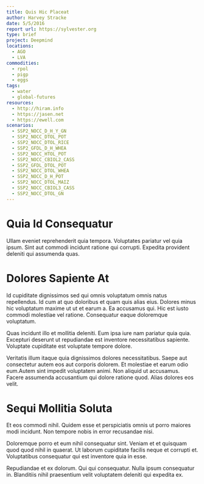 ```yaml
---
title: Quis Hic Placeat
author: Harvey Stracke
date: 5/5/2016
report url: https://sylvester.org
type: brief
project: Deepmind
locations:
  - AGO
  - LVA
commodities:
  - rpol
  - pigp
  - eggs
tags:
  - water
  - global-futures
resources:
  - http://hiram.info
  - https://jasen.net
  - https://ewell.com
scenarios:
  - SSP2_NOCC_D_H_Y_GN
  - SSP2_NOCC_DTOL_POT
  - SSP2_NOCC_DTOL_RICE
  - SSP2_GFDL_D_H_WHEA
  - SSP2_NOCC_HTOL_POT
  - SSP2_NOCC_CBIOL2_CASS
  - SSP2_GFDL_DTOL_POT
  - SSP2_NOCC_DTOL_WHEA
  - SSP2_NOCC_D_H_POT
  - SSP2_NOCC_DTOL_MAIZ
  - SSP2_NOCC_CBIOL3_CASS
  - SSP2_NOCC_DTOL_GN
---
```

# Quia Id Consequatur
Ullam eveniet reprehenderit quia tempora. Voluptates pariatur vel quia ipsum. Sint aut commodi incidunt ratione qui corrupti. Expedita provident deleniti qui assumenda quas.

# Dolores Sapiente At
Id cupiditate dignissimos sed qui omnis voluptatum omnis natus repellendus. Id cum at quo doloribus et quam quis alias eius. Dolores minus hic voluptatum maxime ut ut et earum a. Ea accusamus qui. Hic est iusto commodi molestiae vel ratione. Consequatur eaque doloremque voluptatum.
 Quas incidunt illo et mollitia deleniti. Eum ipsa iure nam pariatur quia quia. Excepturi deserunt ut repudiandae est inventore necessitatibus sapiente. Voluptate cupiditate est voluptate tempore dolore.
 Veritatis illum itaque quia dignissimos dolores necessitatibus. Saepe aut consectetur autem eos aut corporis dolorem. Et molestiae et earum odio eum.Autem sint impedit voluptatem animi. Non aliquid ut accusamus. Facere assumenda accusantium qui dolore ratione quod. Alias dolores eos velit.

# Sequi Mollitia Soluta
Et eos commodi nihil. Quidem esse et perspiciatis omnis ut porro maiores modi incidunt. Non tempore nobis in error recusandae nisi.
 Doloremque porro et eum nihil consequatur sint. Veniam et et quisquam quod quod nihil in quaerat. Ut laborum cupiditate facilis neque et corrupti et. Voluptatibus consequatur qui est inventore quia in esse.
 Repudiandae et ex dolorum. Qui qui consequatur. Nulla ipsum consequatur in. Blanditiis nihil praesentium velit voluptatem deleniti qui expedita ex.
